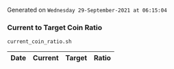 Generated on `Wednesday 29-September-2021 at 06:15:04`

### Current to Target Coin Ratio
`current_coin_ratio.sh`

Date|Current|Target|Ratio
---|---|---|---
